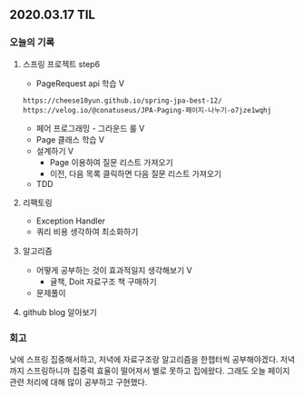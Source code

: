 ## 2020.03.17 TIL

### 오늘의 기록

1. 스프링 프로젝트 step6

   - PageRequest api 학습 V

   ```
   https://cheese10yun.github.io/spring-jpa-best-12/
   https://velog.io/@conatuseus/JPA-Paging-페이지-나누기-o7jze1wqhj
   ```

   - 페어 프로그래밍 - 그라운드 룰 V
   - Page 클래스 학습 V
   - 설계하기 V
     - Page 이용하여 질문 리스트 가져오기
     - 이전, 다음 목록 클릭하면 다음 질문 리스트 가져오기
   - TDD

2. 리팩토링

   - Exception Handler
   - 쿼리 비용 생각하여 최소화하기

3. 알고리즘

   - 어떻게 공부하는 것이 효과적일지 생각해보기 V
     - 귤책, Doit 자료구조 책 구매하기
   - 문제풀이

4. github blog 알아보기

### 회고

낮에 스프링 집중해서하고, 저녁에 자료구조랑 알고리즘을 한챕터씩 공부해야겠다. 저녁까지 스프링하니까 집중력 효율이 떨어져서 별로 못하고 집에왔다. 그래도 오늘 페이지 관련 처리에 대해 많이 공부하고 구현했다.
